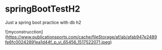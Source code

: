 # springBootTestH2
Just a spring boot practice with db h2

![myconstrucction] (https://www.publicationsports.com/cache/fileStorage/af/ab/afab947e2489fe6fc00242891ea1d44f_p_vi_65456_1517522071.jpeg)
